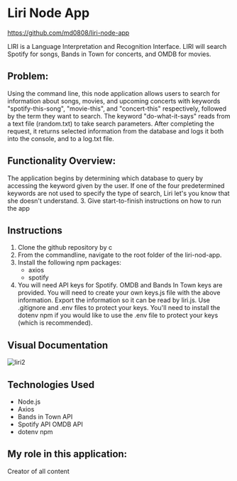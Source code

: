 # Liri Node App
https://github.com/md0808/liri-node-app

LIRI is a Language Interpretation and Recognition Interface. LIRI will search Spotify for songs, Bands in Town for concerts, and OMDB for movies.



## Problem:

Using the command line, this node application allows users to search for information about songs, movies, and upcoming concerts with keywords "spotify-this-song", "movie-this", and "concert-this" respectively, followed by the term they want to search. The keyword "do-what-it-says" reads from a text file (random.txt) to take search parameters. After completing the request, it returns selected information from the database and logs it both into the console, and to a log.txt file.


## Functionality Overview:

 The application begins by determining which database to query by accessing the keyword given by the user. If one of the four predetermined keywords are not used to specify the type of search, Liri let's you know that she doesn't understand. 
3. Give start-to-finish instructions on how to run the app
## Instructions
1. Clone the github repository by c
2. From the commandline, navigate to the root folder of the liri-nod-app.
3. Install the following npm packages:
     * axios
     * spotify
4. You will need API keys for Spotify. OMDB and Bands In Town keys are provided.
You will need to create your own keys.js file with the above information. Export the information so it can be read by liri.js. Use .gitignore and .env files to protect your keys. You'll need to install the dotenv npm if you would like to use the .env file to protect your keys (which is recommended).

## Visual Documentation

![liri2](https://user-images.githubusercontent.com/51139840/68537035-23591200-0323-11ea-9f54-9f69c6540f50.gif)



## Technologies Used
* Node.js
* Axios
* Bands in Town API
* Spotify API
OMDB API
* dotenv npm


## My role in this application: 
Creator of all content
